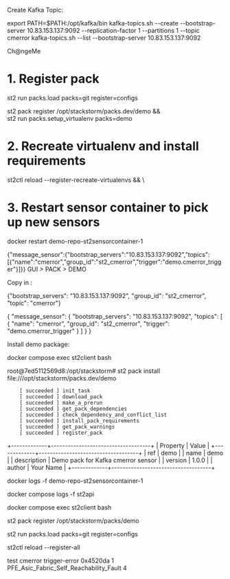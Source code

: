 Create Kafka Topic:

export PATH=$PATH:/opt/kafka/bin
kafka-topics.sh --create --bootstrap-server 10.83.153.137:9092 --replication-factor 1 --partitions 1 --topic cmerror
kafka-topics.sh --list --bootstrap-server 10.83.153.137:9092

Ch@ngeMe

# 1. Register pack

st2 run packs.load packs=git register=configs

st2 pack register /opt/stackstorm/packs.dev/demo && \
st2 run packs.setup_virtualenv packs=demo
# 2. Recreate virtualenv and install requirements
st2ctl reload --register-recreate-virtualenvs && \
# 3. Restart sensor container to pick up new sensors
docker restart demo-repo-st2sensorcontainer-1

{"message_sensor":{"bootstrap_servers":"10.83.153.137:9092","topics":[{"name":"cmerror","group_id":"st2_cmerror","trigger":"demo.cmerror_trigger"}]}}
GUI > PACK > DEMO 

Copy in : 

{"bootstrap_servers": "10.83.153.137:9092", "group_id": "st2_cmerror", "topic": "cmerror"}

{
  "message_sensor": {
    "bootstrap_servers": "10.83.153.137:9092",
    "topics": [
      {
        "name": "cmerror",
        "group_id": "st2_cmerror",
        "trigger": "demo.cmerror_trigger"
      }
    ]
  }
}

Install demo package:  

docker compose exec st2client bash 

root@7ed5112569d8:/opt/stackstorm# st2 pack install file:///opt/stackstorm/packs.dev/demo

        [ succeeded ] init_task
        [ succeeded ] download_pack
        [ succeeded ] make_a_prerun
        [ succeeded ] get_pack_dependencies
        [ succeeded ] check_dependency_and_conflict_list
        [ succeeded ] install_pack_requirements
        [ succeeded ] get_pack_warnings
        [ succeeded ] register_pack

+-------------+------------------------------------+
| Property    | Value                              |
+-------------+------------------------------------+
| ref         | demo                               |
| name        | demo                               |
| description | Demo pack for Kafka cmerror sensor |
| version     | 1.0.0                              |
| author      | Your Name                          |
+-------------+------------------------------------+

docker logs -f demo-repo-st2sensorcontainer-1

docker compose logs -f st2api

docker compose exec st2client bash 


st2 pack register /opt/stackstorm/packs/demo

st2 run packs.load packs=git register=configs

st2ctl reload --register-all

test cmerror trigger-error 0x4520da 1 PFE_Asic_Fabric_Self_Reachability_Fault 4